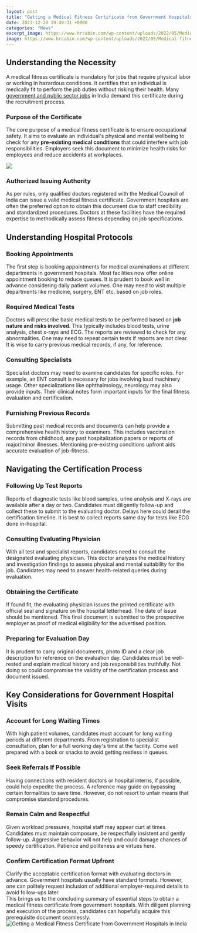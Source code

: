 ```yaml
---
layout: post
title: "Getting a Medical Fitness Certificate from Government Hospitals in India"
date: 2023-12-20 19:49:31 +0000
categories: "News"
excerpt_image: https://www.hrcabin.com/wp-content/uploads/2022/05/Medical-fitness-certificate-8.png
image: https://www.hrcabin.com/wp-content/uploads/2022/05/Medical-fitness-certificate-8.png
---
```


## Understanding the Necessity  
A medical fitness certificate is mandatory for jobs that require physical labor or working in hazardous conditions. It certifies that an individual is medically fit to perform the job duties without risking their health. Many [government and public sector jobs](https://thelivenews.github.io/2023-10-17-traveling-in-burundi-navigating-the-unique-challenges-as-an-independent-traveler/) in India demand this certificate during the recruitment process. 
### Purpose of the Certificate
The core purpose of a medical fitness certificate is to ensure occupational safety. It aims to evaluate an individual's physical and mental wellbeing to check for any **pre-existing medical conditions** that could interfere with job responsibilities. Employers seek this document to minimize health risks for employees and reduce accidents at workplaces.

![](https://www.getpdfform.com/wp-content/uploads/2021/08/Medical-Fitness-Certificate-PDF-1448x2048.jpg)
### Authorized Issuing Authority 
As per rules, only qualified doctors registered with the Medical Council of India can issue a valid medical fitness certificate. Government hospitals are often the preferred option to obtain this document due to staff credibility and standardized procedures. Doctors at these facilities have the required expertise to methodically assess fitness depending on job specifications.
## Understanding Hospital Protocols
### Booking Appointments 
The first step is booking appointments for medical examinations at different departments in government hospitals. Most facilities now offer online appointment booking to reduce queues. It is prudent to book well in advance considering daily patient volumes. One may need to visit multiple departments like medicine, surgery, ENT etc. based on job roles.
### Required Medical Tests
Doctors will prescribe basic medical tests to be performed based on **job nature and risks involved**. This typically includes blood tests, urine analysis, chest x-rays and ECG. The reports are reviewed to check for any abnormalities. One may need to repeat certain tests if reports are not clear. It is wise to carry previous medical records, if any, for reference.  
### Consulting Specialists  
Specialist doctors may need to examine candidates for specific roles. For example, an ENT consult is necessary for jobs involving loud machinery usage. Other specializations like ophthalmology, neurology may also provide inputs. Their clinical notes form important inputs for the final fitness evaluation and certification.
### Furnishing Previous Records
Submitting past medical records and documents can help provide a comprehensive health history to examiners. This includes vaccination records from childhood, any past hospitalization papers or reports of major/minor illnesses. Mentioning pre-existing conditions upfront aids accurate evaluation of job-fitness.
## Navigating the Certification Process
### Following Up Test Reports
Reports of diagnostic tests like blood samples, urine analysis and X-rays are available after a day or two. Candidates must diligently follow-up and collect these to submit to the evaluating doctor. Delays here could derail the certification timeline. It is best to collect reports same day for tests like ECG done in-hospital. 
### Consulting Evaluating Physician 
With all test and specialist reports, candidates need to consult the designated evaluating physician. This doctor analyzes the medical history and investigation findings to assess physical and mental suitability for the job. Candidates may need to answer health-related queries during evaluation. 
### Obtaining the Certificate
If found fit, the evaluating physician issues the printed certificate with official seal and signature on the hospital letterhead. The date of issue should be mentioned. This final document is submitted to the prospective employer as proof of medical eligibility for the advertised position. 
### Preparing for Evaluation Day
It is prudent to carry original documents, photo ID and a clear job description for reference on the evaluation day. Candidates must be well-rested and explain medical history and job responsibilities truthfully. Not doing so could compromise the validity of the certification process and document issued.
## Key Considerations for Government Hospital Visits
### Account for Long Waiting Times  
With high patient volumes, candidates must account for long waiting periods at different departments. From registration to specialist consultation, plan for a full working day's time at the facility. Come well prepared with a book or snacks to avoid getting restless in queues.
### Seek Referrals If Possible
Having connections with resident doctors or hospital interns, if possible, could help expedite the process. A reference may guide on bypassing certain formalities to save time. However, do not resort to unfair means that compromise standard procedures.  
### Remain Calm and Respectful
Given workload pressures, hospital staff may appear curt at times. Candidates must maintain composure, be respectfully insistent and gently follow-up. Aggressive behavior will not help and could damage chances of speedy certification. Patience and politeness are virtues here.
### Confirm Certification Format Upfront  
Clarify the acceptable certification format with evaluating doctors in advance. Government hospitals usually have standard formats. However, one can politely request inclusion of additional employer-required details to avoid follow-ups later.  
This brings us to the concluding summary of essential steps to obtain a medical fitness certificate from government hospitals. With diligent planning and execution of the process, candidates can hopefully acquire this prerequisite document seamlessly.
![Getting a Medical Fitness Certificate from Government Hospitals in India](https://www.hrcabin.com/wp-content/uploads/2022/05/Medical-fitness-certificate-8.png)